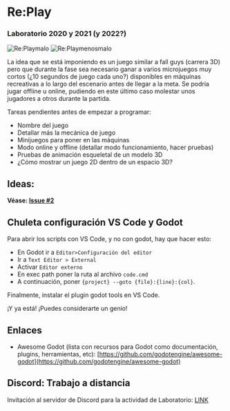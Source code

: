 # Re:Play
### Laboratorio 2020 y 2021 (y 2022?)

![Re:Playmalo](https://i.imgur.com/NYoHo7T.jpg)
![Re:Playmenosmalo](https://i.imgur.com/UGQ5y1o.jpg)

La idea que se está imponiendo es un juego similar a fall guys (carrera 3D) pero que durante la fase sea necesario ganar a varios microjuegos muy cortos (¿10 segundos de juego cada uno?) disponibles en máquinas recreativas a lo largo del escenario antes de llegar a la meta. Se podría jugar offline u online, pudiendo en este último caso molestar unos jugadores a otros durante la partida.

Tareas pendientes antes de empezar a programar:
* Nombre del juego
* Detallar más la mecánica de juego
* Minijuegos para poner en las máquinas
* Modo online y offline (detallar modo funcionamiento, hacer pruebas)
* Pruebas de animación esqueletal de un modelo 3D 
* ¿Cómo mostrar un juego 2D dentro de un espacio 3D?

## Ideas:

**Véase: [Issue #2](https://github.com/codemonsters/re-play/issues/2)**

  
## Chuleta configuración VS Code y Godot
  Para abrir los scripts con VS Code, y no con godot, hay que hacer esto:
* En Godot ir a ```Editor>Configuración del editor```
* Ir a ```Text Editor > External```
* Activar ```Editor externo```
* En exec path poner la ruta al archivo ```code.cmd```
* A continuación, poner  ```{project} --goto {file}:{line}:{col}```.

Finalmente, instalar el plugin godot tools en VS Code.

¡Y ya está! ¡Puedes considerarte un genio!

## Enlaces

* Awesome Godot (lista con recursos para Godot como documentación, plugins, herramientas, etc): [https://github.com/godotengine/awesome-godot](https://github.com/godotengine/awesome-godot)

## Discord: Trabajo a distancia
Invitación al servidor de Discord para la actividad de Laboratorio: [LINK](https://discord.gg/ZQaNtRF)
